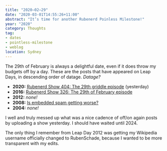 ```yaml
---
title: "2020–02–29"
date: "2020-03-01T14:55:26+11:00"
abstract: "It’s time for another Rubenerd Poinless Milestone!"
year: "2020"
category: Thoughts
tag:
- dates
- pointless-milestone
- weblog
location: Sydney
---
```

The 29th of February is always a delightful date, even if it does throw my budgets off by a day. These are the posts that have appeared on Leap Days, in descending order of datage. *Datage?*

* **2020:** [Rubenerd Show 404: The 29th griddle episode](https://rubenerd.com/show404/) (yesterday)
* **2016:** [Rubenerd Show 326: The 29th of February episode](https://rubenerd.com/show326/)
* **2012:** *none!*
* **2008:** [Is embedded spam getting worse?](https://rubenerd.com/is-embedded-spam-getting-worse/)
* **2004:** *none!*

I well and truly messed up what was a nice cadence of off/on again posts by uploading a show yesterday. I should have waited until 2024.

The only thing I remember from Leap Day 2012 was getting my Wikipedia username officially changed to RubenSchade, because I wanted to be more transparent with my edits.

